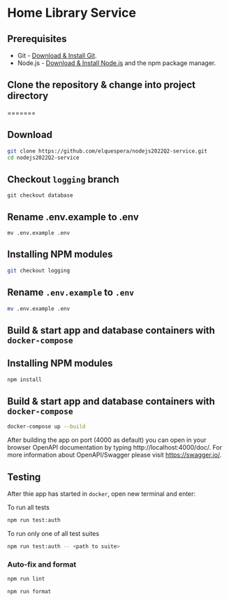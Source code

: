 # Home Library Service

## Prerequisites

- Git - [Download & Install Git](https://git-scm.com/downloads).
- Node.js - [Download & Install Node.js](https://nodejs.org/en/download/) and the npm package manager.

## Clone the repository & change into project directory
=======
## Download

```bash
git clone https://github.com/elquespera/nodejs2022Q2-service.git
cd nodejs2022Q2-service
```

## Checkout `logging` branch

```
git checkout database
```

## Rename .env.example to .env

```
mv .env.example .env
```


## Installing NPM modules

```bash
git checkout logging
```

## Rename `.env.example` to `.env`

```bash
mv .env.example .env
```

## Build & start app and database containers with `docker-compose`

## Installing NPM modules

```bash
npm install
```

## Build & start app and database containers with `docker-compose`

```bash
docker-compose up --build
```

After building the app on port (4000 as default) you can open
in your browser OpenAPI documentation by typing http://localhost:4000/doc/.
For more information about OpenAPI/Swagger please visit https://swagger.io/.

## Testing

After thie app has started in `docker`, open new terminal and enter:

To run all tests

```bash
npm run test:auth
```

To run only one of all test suites

```bash
npm run test:auth -- <path to suite>
```

### Auto-fix and format

```bash
npm run lint
```

```bash
npm run format
```
